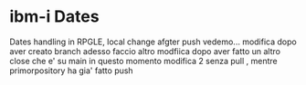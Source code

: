 # ibm-i Dates

Dates handling in RPGLE, local change afgter push
vedemo...
modifica dopo aver creato branch
adesso faccio altro modfiica dopo aver fatto un altro close che e' su main in questo momento
modifica 2 senza pull , mentre primorpository ha gia' fatto push

